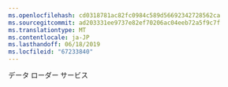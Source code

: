```yaml
---
ms.openlocfilehash: cd0318781ac82fc0984c589d56692342728562ca
ms.sourcegitcommit: ad203331ee9737e82ef70206ac04eeb72a5f9c7f
ms.translationtype: MT
ms.contentlocale: ja-JP
ms.lasthandoff: 06/18/2019
ms.locfileid: "67233840"
---
```

データ ローダー サービス
